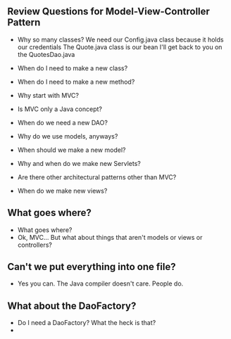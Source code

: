 
## Review Questions for Model-View-Controller Pattern
- Why so many classes?
We need our Config.java class because it holds our credentials
The Quote.java class is our bean
I'll get back to you on the QuotesDao.java

- When do I need to make a new class?
- When do I need to make a new method?
- Why start with MVC?
- Is MVC only a Java concept?
- When do we need a new DAO?
- Why do we use models, anyways?
- When should we make a new model?
- Why and when do we make new Servlets?
- Are there other architectural patterns other than MVC? 
- When do we make new views?


## What goes where?
- What goes where?
- Ok, MVC... But what about things that aren't models or views or controllers?


## Can't we put everything into one file?
- Yes you can. The Java compiler doesn't care. People do.


## What about the DaoFactory?
- Do I need a DaoFactory? What the heck is that?
- 